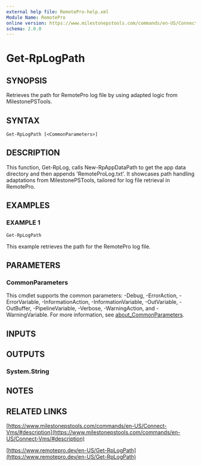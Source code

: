 ```yaml
---
external help file: RemotePro-help.xml
Module Name: RemotePro
online version: https://www.milestonepstools.com/commands/en-US/Connect-Vms/#description
schema: 2.0.0
---
```


# Get-RpLogPath

## SYNOPSIS
Retrieves the path for RemotePro log file by using adapted logic from
MilestonePSTools.

## SYNTAX

```
Get-RpLogPath [<CommonParameters>]
```

## DESCRIPTION
This function, Get-RpLog, calls New-RpAppDataPath to get the app data
directory and then appends 'RemoteProLog.txt'.
It showcases path handling
adaptations from MilestonePSTools, tailored for log file retrieval in
RemotePro.

## EXAMPLES

### EXAMPLE 1
```
Get-RpLogPath
```

This example retrieves the path for the RemotePro log file.

## PARAMETERS

### CommonParameters
This cmdlet supports the common parameters: -Debug, -ErrorAction, -ErrorVariable, -InformationAction, -InformationVariable, -OutVariable, -OutBuffer, -PipelineVariable, -Verbose, -WarningAction, and -WarningVariable. For more information, see [about_CommonParameters](http://go.microsoft.com/fwlink/?LinkID=113216).

## INPUTS

## OUTPUTS

### System.String
## NOTES

## RELATED LINKS

[https://www.milestonepstools.com/commands/en-US/Connect-Vms/#description](https://www.milestonepstools.com/commands/en-US/Connect-Vms/#description)

[https://www.remotepro.dev/en-US/Get-RpLogPath](https://www.remotepro.dev/en-US/Get-RpLogPath)

